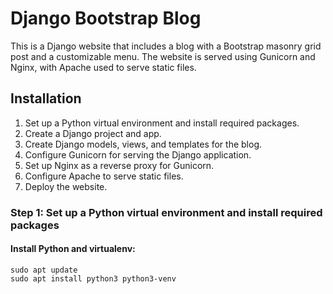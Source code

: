 # Django Bootstrap Blog

This is a Django website that includes a blog with a Bootstrap masonry grid post and a customizable menu. The website is served using Gunicorn and Nginx, with Apache used to serve static files.

## Installation

1. Set up a Python virtual environment and install required packages.
2. Create a Django project and app.
3. Create Django models, views, and templates for the blog.
4. Configure Gunicorn for serving the Django application.
5. Set up Nginx as a reverse proxy for Gunicorn.
6. Configure Apache to serve static files.
7. Deploy the website.

### Step 1: Set up a Python virtual environment and install required packages

#### Install Python and virtualenv:
```
sudo apt update
sudo apt install python3 python3-venv
```